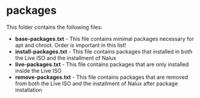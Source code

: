 # packages

This folder contains the following files:

* **base-packages.txt** - This file contains minimal packages necessary for apt and chroot. Order is important in this list!
* **install-packages.txt** - This file contains packages that installed in both the Live ISO and the installment of Nalux
* **live-packages.txt** - This file contains packages that are only installed inside the Live ISO
* **remove-packages.txt** - This file contains packages that are removed from both the Live ISO and the installment of Nalux after package installation
